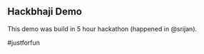 Hackbhaji Demo
--------------

This demo was build in 5 hour hackathon (happened in @srijan).

#justforfun
